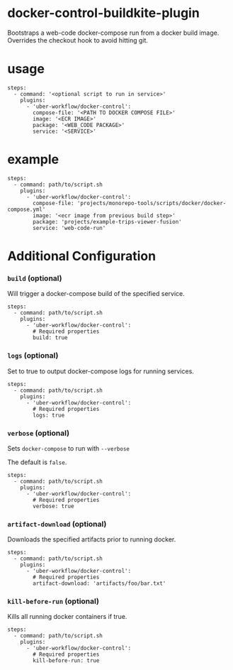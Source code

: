 # docker-control-buildkite-plugin

Bootstraps a web-code docker-compose run from a docker build image. Overrides the checkout hook to avoid hitting git.

# usage

```
steps:
  - command: '<optional script to run in service>'
    plugins:
      - 'uber-workflow/docker-control':
        compose-file: '<PATH TO DOCKER COMPOSE FILE>'
        image: '<ECR IMAGE>'
        package: '<WEB_CODE PACKAGE>'
        service: '<SERVICE>'
```

# example

```
steps:
  - command: path/to/script.sh
    plugins:
      - 'uber-workflow/docker-control':
        compose-file: 'projects/monorepo-tools/scripts/docker/docker-compose.yml'
        image: '<ecr image from previous build step>'
        package: 'projects/example-trips-viewer-fusion'
        service: 'web-code-run'
```

# Additional Configuration

### `build` (optional)

Will trigger a docker-compose build of the specified service.

```
steps:
  - command: path/to/script.sh
    plugins:
      - 'uber-workflow/docker-control':
        # Required properties
        build: true
```

### `logs` (optional)

Set to true to output docker-compose logs for running services.

```
steps:
  - command: path/to/script.sh
    plugins:
      - 'uber-workflow/docker-control':
        # Required properties
        logs: true
```

### `verbose` (optional)

Sets `docker-compose` to run with `--verbose`

The default is `false`.

```
steps:
  - command: path/to/script.sh
    plugins:
      - 'uber-workflow/docker-control':
        # Required properties
        verbose: true
```

### `artifact-download` (optional)

Downloads the specified artifacts prior to running docker.

```
steps:
  - command: path/to/script.sh
    plugins:
      - 'uber-workflow/docker-control':
        # Required properties
        artifact-download: 'artifacts/foo/bar.txt'
```


### `kill-before-run` (optional)

Kills all running docker containers if true.

```
steps:
  - command: path/to/script.sh
    plugins:
      - 'uber-workflow/docker-control':
        # Required properties
        kill-before-run: true
```
